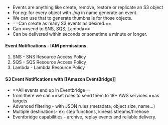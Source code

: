 - Events are anything like create, remove, restore or replicate an S3 object 
- For eg: for every object with *.jpg* in name generate an event. 
- We can use that to generate thumbnails for those objects.
- ==Can create as many S3 events as desired.==
- Can ==send to SNS, SQS, Lambda== 
- Can be delivered within seconds or sometime a minute or longer. 

#### Event Notifications - IAM permissions 
1. SNS - SNS Resource Access Policy 
2. SQS - SQS Resource Access Policy 
3. Lambda - Lambda Resource Policy

#### S3 Event Notifications with [[Amazon EventBridge]]
- ==All events end up in Eventbridge== 
- from there we can ==set rules to send them to 18+ AWS services ==as targets
- Advanced filtering - with JSON rules (metadata, object size, name...)
- Multiple destinations- ex: step functions, kinesis streams/firehose
- Eventbridge capabilities - archive, replay events and reliable delivery.